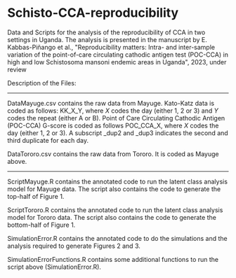 # Schisto-CCA-reproducibility
Data and Scripts for the analysis of the reproducibility of CCA in two settings in Uganda. The analysis is presented in the manuscript by E. Kabbas-Piñango et al., "Reproducibility matters: Intra- and inter-sample variation of the point-of-care circulating cathodic antigen test (POC-CCA) in high and low Schistosoma mansoni endemic areas in Uganda", 2023, under review  

Description of the Files:

-----
DataMayuge.csv contains the raw data from Mayuge. 
Kato-Katz data is coded as follows: KK_X_Y, where *X* codes the day (either 1, 2 or 3) and *Y* codes the repeat (either A or B). 
Point of Care Circulating Cathodic Antigen (POC-CCA) G-score is coded as follows POC_CCA_X, where *X* codes the day (either 1, 2 or 3). A subscript _dup2 and _dup3 indicates the second and third duplicate for each day.

DataTororo.csv contains the raw data from Tororo. 
It is coded as Mayuge above.

-----
ScriptMayuge.R contains the annotated code to run the latent class analysis model for Mayuge data. The script also contains the code to generate the top-half of Figure 1.

ScriptTororo.R contains the annotated code to run the latent class analysis model for Tororo data. The script also contains the code to generate the bottom-half of Figure 1.

SimulationError.R contains the annotated code to do the simulations and the analysis required to generate Figures 2 and 3.

SimulationErrorFunctions.R contains some additional functions to run the script above (SimulationError.R).
